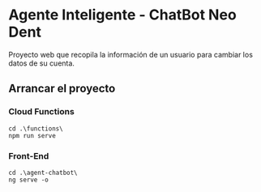 # Agente Inteligente - ChatBot Neo Dent

Proyecto web que recopila la información de un usuario para cambiar los datos de su cuenta.

## Arrancar el proyecto

### Cloud Functions

```
cd .\functions\
npm run serve
```

### Front-End

```
cd .\agent-chatbot\
ng serve -o
```
